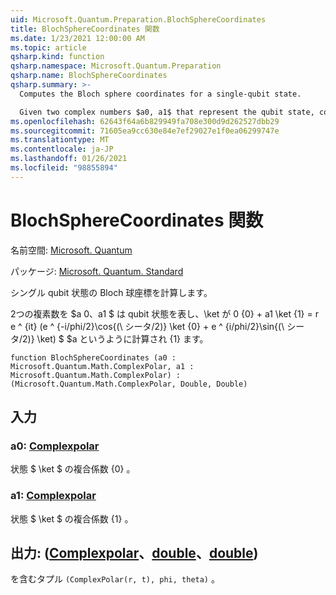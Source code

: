```yaml
---
uid: Microsoft.Quantum.Preparation.BlochSphereCoordinates
title: BlochSphereCoordinates 関数
ms.date: 1/23/2021 12:00:00 AM
ms.topic: article
qsharp.kind: function
qsharp.namespace: Microsoft.Quantum.Preparation
qsharp.name: BlochSphereCoordinates
qsharp.summary: >-
  Computes the Bloch sphere coordinates for a single-qubit state.

  Given two complex numbers $a0, a1$ that represent the qubit state, computes coordinates on the Bloch sphere such that $a0 \ket{0} + a1 \ket{1} = r e^{it}(e^{-i \phi /2}\cos{(\theta/2)}\ket{0}+e^{i \phi /2}\sin{(\theta/2)}\ket{1})$.
ms.openlocfilehash: 62643f64a6b829949fa708e300d9d262527dbb29
ms.sourcegitcommit: 71605ea9cc630e84e7ef29027e1f0ea06299747e
ms.translationtype: MT
ms.contentlocale: ja-JP
ms.lasthandoff: 01/26/2021
ms.locfileid: "98855894"
---
```

# <a name="blochspherecoordinates-function"></a>BlochSphereCoordinates 関数

名前空間: [Microsoft. Quantum](xref:Microsoft.Quantum.Preparation)

パッケージ: [Microsoft. Quantum. Standard](https://nuget.org/packages/Microsoft.Quantum.Standard)


シングル qubit 状態の Bloch 球座標を計算します。

2つの複素数を $a 0、a1 $ は qubit 状態を表し、\ket が 0 {0} + a1 \ket {1} = r e ^ {it} (e ^ {-i/phi/2}\cos{(\ シータ/2)} \ket {0} + e ^ {i/phi/2}\sin{(\ シータ/2)} \ket) $ $a というように計算され {1} ます。

```qsharp
function BlochSphereCoordinates (a0 : Microsoft.Quantum.Math.ComplexPolar, a1 : Microsoft.Quantum.Math.ComplexPolar) : (Microsoft.Quantum.Math.ComplexPolar, Double, Double)
```


## <a name="input"></a>入力

### <a name="a0--complexpolar"></a>a0: [Complexpolar](xref:Microsoft.Quantum.Math.ComplexPolar)

状態 $ \ket $ の複合係数 {0} 。


### <a name="a1--complexpolar"></a>a1: [Complexpolar](xref:Microsoft.Quantum.Math.ComplexPolar)

状態 $ \ket $ の複合係数 {1} 。



## <a name="output--complexpolardoubledouble"></a>出力: ([Complexpolar](xref:Microsoft.Quantum.Math.ComplexPolar)、[double](xref:microsoft.quantum.lang-ref.double)、[double](xref:microsoft.quantum.lang-ref.double))

を含むタプル `(ComplexPolar(r, t), phi, theta)` 。